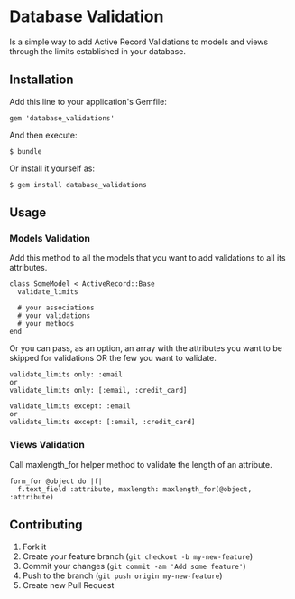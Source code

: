 # Database Validation

Is a simple way to add Active Record Validations to models and views through the limits established in your database.

## Installation

Add this line to your application's Gemfile:

    gem 'database_validations'

And then execute:

    $ bundle

Or install it yourself as:

    $ gem install database_validations

## Usage

### Models Validation

Add this method to all the models that you want to add validations to
all its attributes.

    class SomeModel < ActiveRecord::Base
      validate_limits

      # your associations
      # your validations
      # your methods
    end

Or you can pass, as an option, an array with the attributes you want to
be skipped for validations OR the few you want to validate.

    validate_limits only: :email
    or
    validate_limits only: [:email, :credit_card]

    validate_limits except: :email
    or
    validate_limits except: [:email, :credit_card]

### Views Validation

Call maxlength_for helper method to validate the length of an attribute.

    form_for @object do |f|
      f.text_field :attribute, maxlength: maxlength_for(@object, :attribute)

## Contributing

1. Fork it
2. Create your feature branch (`git checkout -b my-new-feature`)
3. Commit your changes (`git commit -am 'Add some feature'`)
4. Push to the branch (`git push origin my-new-feature`)
5. Create new Pull Request
